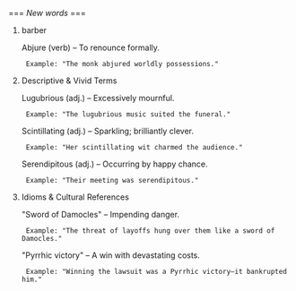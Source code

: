 === *New words* ===

1. barber

    Abjure (verb) – To renounce formally.

        Example: "The monk abjured worldly possessions."

6. Descriptive & Vivid Terms

    Lugubrious (adj.) – Excessively mournful.

        Example: "The lugubrious music suited the funeral."

    Scintillating (adj.) – Sparkling; brilliantly clever.

        Example: "Her scintillating wit charmed the audience."

    Serendipitous (adj.) – Occurring by happy chance.

        Example: "Their meeting was serendipitous."

7. Idioms & Cultural References

    "Sword of Damocles" – Impending danger.

        Example: "The threat of layoffs hung over them like a sword of Damocles."

    "Pyrrhic victory" – A win with devastating costs.

        Example: "Winning the lawsuit was a Pyrrhic victory—it bankrupted him."
